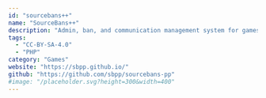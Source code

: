 ```yaml
---
id: "sourcebans++"
name: "SourceBans++"
description: "Admin, ban, and communication management system for games running on the Source engine."
tags:
  - "CC-BY-SA-4.0"
  - "PHP"
category: "Games"
website: "https://sbpp.github.io/"
github: "https://github.com/sbpp/sourcebans-pp"
#image: "/placeholder.svg?height=300&width=400"
---
```


